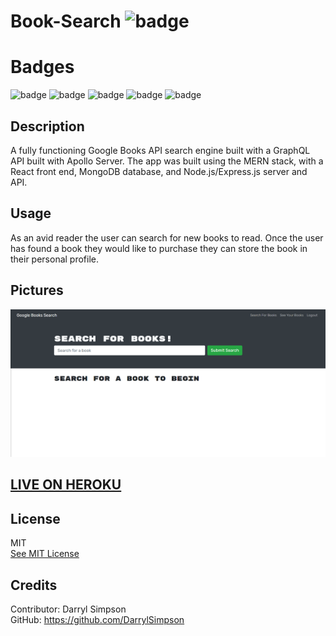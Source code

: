 # Book-Search ![badge](https://img.shields.io/badge/License-MIT-red)

# Badges

![badge](https://img.shields.io/badge/Javascript-%20-red)
![badge](https://img.shields.io/badge/HTML-%20-red)
![badge](https://img.shields.io/badge/ES6-%20-red)
![badge](https://img.shields.io/badge/Bootstrap-%20-red)
![badge](https://img.shields.io/badge/Node.js-%20-red)



  ## Description
A fully functioning Google Books API search engine built with a GraphQL API built with Apollo Server. The app was built using the MERN stack, with a React front end, MongoDB database, and Node.js/Express.js server and API.

 ## Usage
 As an avid reader the user can search for new books to read. Once the user has found a book they would like to purchase they can store the book in their personal profile.

  <!-- ## Table of Contents

  * [Pcitures](#pictures)
  * [License](#license)
  * [Credits](#credits) -->

  
  ## Pictures

  ![ScreenShot1of1](client/public/image01.png)
  

  ## <a href="https://book-search-ds.herokuapp.com/">LIVE ON HEROKU</a>

      
  ## License
  MIT
  <br>
  [See MIT License](https://choosealicense.com/licenses/mit)



 ## Credits
    
  Contributor: Darryl Simpson  
  GitHub: https://github.com/DarrylSimpson